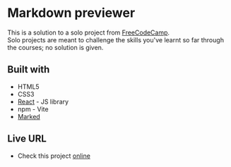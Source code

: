  # Markdown previewer

This is a solution to a solo project from [FreeCodeCamp](https://www.freecodecamp.org/learn).<br/>
Solo projects are meant to challenge the skills you've learnt so far through the courses; no solution is given.

## Built with

- HTML5
- CSS3
- [React](https://reactjs.org/) - JS library
- npm - Vite
- [Marked](https://github.com/markedjs/marked)

## Live URL

- Check this project [online](https://markdown-previewer-alfo-code.netlify.app/)


